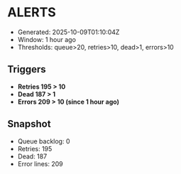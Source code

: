 # ALERTS

- Generated: 2025-10-09T01:10:04Z
- Window: 1 hour ago
- Thresholds: queue>20, retries>10, dead>1, errors>10

## Triggers
- **Retries 195 > 10**
- **Dead 187 > 1**
- **Errors 209 > 10 (since 1 hour ago)**

## Snapshot
- Queue backlog: 0
- Retries: 195
- Dead: 187
- Error lines: 209
